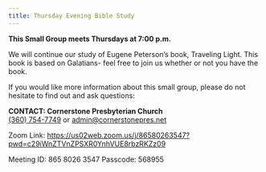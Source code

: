 ```yaml
---
title: Thursday Evening Bible Study
---
```

**This Small Group meets Thursdays at 7:00 p.m.** 

We will continue our study of Eugene Peterson’s book, Traveling Light. This book is based on Galatians- feel free to join us whether or not you have the book. 

If you would like more information about this small group, please do not hesitate to find out and ask questions:

**CONTACT: Cornerstone Presbyterian Church**\
[(360) 754-7749](tel:360-754-7749) or [admin@cornerstonepres.net](admin@cornerstonepres.net)

Zoom Link: <https://us02web.zoom.us/j/86580263547?pwd=c29iWnZTVnZPSXR0YnhVUE8rbzRKZz09>

Meeting ID: 865 8026 3547 
Passcode: 568955